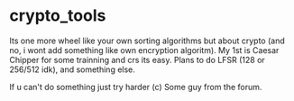 # crypto_tools
Its one more wheel like your own sorting algorithms but about crypto (and no, i wont add something like own encryption algoritm).
My 1st is Caesar Chipper for some trainning and crs its easy.
Plans to do LFSR (128 or 256/512 idk), and something else.

If u can't do something just try harder (c) Some guy from the forum.
